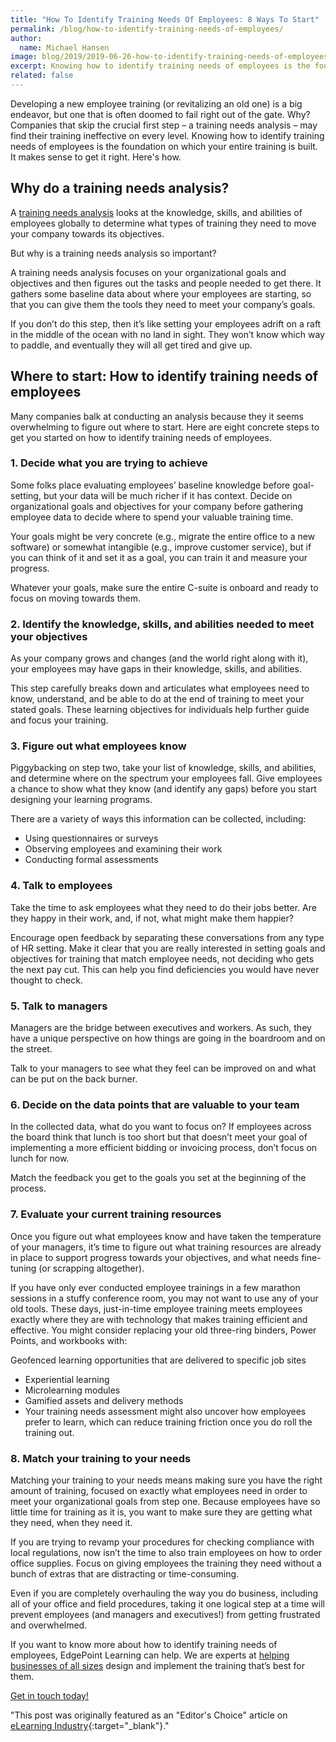 ```yaml
---
title: "How To Identify Training Needs Of Employees: 8 Ways To Start"
permalink: /blog/how-to-identify-training-needs-of-employees/
author:
  name: Michael Hansen
image: blog/2019/2019-06-26-how-to-identify-training-needs-of-employees.jpg
excerpt: Knowing how to identify training needs of employees is the foundation on which your entire training is built. It makes sense to get it right. Here's how.
related: false
---
```


Developing a new employee training (or revitalizing an old one) is a big endeavor, but one that is often doomed to fail right out of the gate. Why? Companies that skip the crucial first step – a training needs analysis – may find their training ineffective on every level. Knowing how to identify training needs of employees is the foundation on which your entire training is built. It makes sense to get it right. Here's how. 

## Why do a training needs analysis? 

A [training needs analysis](/blog/training-needs-analysis/) looks at the knowledge, skills, and abilities of employees globally to determine what types of training they need to move your company towards its objectives. 

But why is a training needs analysis so important?

A training needs analysis focuses on your organizational goals and objectives and then figures out the tasks and people needed to get there. It gathers some baseline data about where your employees are starting, so that you can give them the tools they need to meet your company’s goals.

If you don’t do this step, then it’s like setting your employees adrift on a raft in the middle of the ocean with no land in sight. They won’t know which way to paddle, and eventually they will all get tired and give up. 

## Where to start: How to identify training needs of employees 

Many companies balk at conducting an analysis because they it seems overwhelming to figure out where to start. Here are eight concrete steps to get you started on how to identify training needs of employees.

### 1. Decide what you are trying to achieve

Some folks place evaluating employees’ baseline knowledge before goal-setting, but your data will be much richer if it has context. Decide on organizational goals and objectives for your company before gathering employee data to decide where to spend your valuable training time. 

Your goals might be very concrete (e.g., migrate the entire office to a new software) or somewhat intangible (e.g., improve customer service), but if you can think of it and set it as a goal, you can train it and measure your progress.

Whatever your goals, make sure the entire C-suite is onboard and ready to focus on moving towards them.

### 2. Identify the knowledge, skills, and abilities needed to meet your objectives

As your company grows and changes (and the world right along with it), your employees may have gaps in their knowledge, skills, and abilities. 

This step carefully breaks down and articulates what employees need to know, understand, and be able to do at the end of training to meet your stated goals. These learning objectives for individuals help further guide and focus your training.

### 3. Figure out what employees know

Piggybacking on step two, take your list of knowledge, skills, and abilities, and determine where on the spectrum your employees fall.  Give employees a chance to show what they know (and identify any gaps) before you start designing your learning programs. 

There are a variety of ways this information can be collected, including: 

* Using questionnaires or surveys
* Observing employees and examining their work
* Conducting formal assessments 

### 4. Talk to employees

Take the time to ask employees what they need to do their jobs better. Are they happy in their work, and, if not, what might make them happier? 

Encourage open feedback by separating these conversations from any type of HR setting. Make it clear that you are really interested in setting goals and objectives for training that match employee needs, not deciding who gets the next pay cut. This can help you find deficiencies you would have never thought to check. 

### 5. Talk to managers

Managers are the bridge between executives and workers. As such, they have a unique perspective on how things are going in the boardroom and on the street. 

Talk to your managers to see what they feel can be improved on and what can be put on the back burner.

### 6. Decide on the data points that are valuable to your team

In the collected data, what do you want to focus on? If employees across the board think that lunch is too short but that doesn’t meet your goal of implementing a more efficient bidding or invoicing process, don’t focus on lunch for now. 

Match the feedback you get to the goals you set at the beginning of the process. 

### 7. Evaluate your current training resources

Once you figure out what employees know and have taken the temperature of your managers, it’s time to figure out what training resources are already in place to support progress towards your objectives, and what needs fine-tuning (or scrapping altogether). 

If you have only ever conducted employee trainings in a few marathon sessions in a stuffy conference room, you may not want to use any of your old tools. These days, just-in-time employee training meets employees exactly where they are with technology that makes training efficient and effective. You might consider replacing your old three-ring binders, Power Points, and workbooks with:

Geofenced learning opportunities that are delivered to specific job sites
* Experiential learning
* Microlearning modules
* Gamified assets and delivery methods
* Your training needs assessment might also uncover how employees prefer to learn, which can reduce training friction once you do roll the training out.

### 8. Match your training to your needs 

Matching your training to your needs means making sure you have the right amount of training, focused on exactly what employees need in order to meet your organizational goals from step one. Because employees have so little time for training as it is, you want to make sure they are getting what they need, when they need it.

If you are trying to revamp your procedures for checking compliance with local regulations, now isn’t the time to also train employees on how to order office supplies. Focus on giving employees the training they need without a bunch of extras that are distracting or time-consuming.

Even if you are completely overhauling the way you do business, including all of your office and field procedures, taking it one logical step at a time will prevent employees (and managers and executives!) from getting frustrated and overwhelmed.

If you want to know more about how to identify training needs of employees, EdgePoint Learning can help. We are experts at [helping businesses of all sizes](/stories/) design and implement the training that’s best for them.

[Get in touch today!](/contact/)

<italic>"This post was originally featured as an "Editor's Choice" article on [eLearning Industry](https://elearningindustry.com/training-needs-of-employees-identify-ways-start){:target="_blank"}."</italic>
